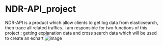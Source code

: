 # NDR-API_project
NDR-API is a product which allow clients to get log data from elasticsearch, then trace all related traffics. I am responsible for two functions of this project : getting explanation data and cross search data which will be used to create an echart
![image](https://user-images.githubusercontent.com/90314540/164676634-a64404b2-fc38-4db0-9c10-2dad37b94348.png)
